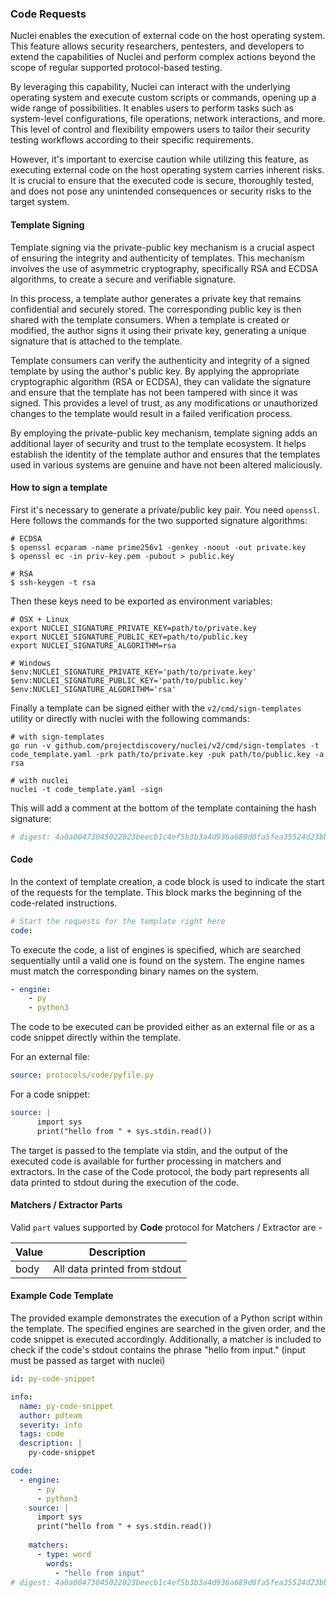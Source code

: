 ### Code Requests

Nuclei enables the execution of external code on the host operating system. This feature allows security researchers, pentesters, and developers to extend the capabilities of Nuclei and perform complex actions beyond the scope of regular supported protocol-based testing.

By leveraging this capability, Nuclei can interact with the underlying operating system and execute custom scripts or commands, opening up a wide range of possibilities. It enables users to perform tasks such as system-level configurations, file operations, network interactions, and more. This level of control and flexibility empowers users to tailor their security testing workflows according to their specific requirements.

However, it's important to exercise caution while utilizing this feature, as executing external code on the host operating system carries inherent risks. It is crucial to ensure that the executed code is secure, thoroughly tested, and does not pose any unintended consequences or security risks to the target system.

#### Template Signing

Template signing via the private-public key mechanism is a crucial aspect of ensuring the integrity and authenticity of templates. This mechanism involves the use of asymmetric cryptography, specifically RSA and ECDSA algorithms, to create a secure and verifiable signature.

In this process, a template author generates a private key that remains confidential and securely stored. The corresponding public key is then shared with the template consumers. When a template is created or modified, the author signs it using their private key, generating a unique signature that is attached to the template.

Template consumers can verify the authenticity and integrity of a signed template by using the author's public key. By applying the appropriate cryptographic algorithm (RSA or ECDSA), they can validate the signature and ensure that the template has not been tampered with since it was signed. This provides a level of trust, as any modifications or unauthorized changes to the template would result in a failed verification process.

By employing the private-public key mechanism, template signing adds an additional layer of security and trust to the template ecosystem. It helps establish the identity of the template author and ensures that the templates used in various systems are genuine and have not been altered maliciously.

#### How to sign a template
First it's necessary to generate a private/public key pair. You need `openssl`. Here follows the commands for the two supported signature algorithms:
```console
# ECDSA
$ openssl ecparam -name prime256v1 -genkey -noout -out private.key
$ openssl ec -in priv-key.pem -pubout > public.key

# RSA
$ ssh-keygen -t rsa
```

Then these keys need to be exported as environment variables:
```console
# OSX + Linux
export NUCLEI_SIGNATURE_PRIVATE_KEY=path/to/private.key
export NUCLEI_SIGNATURE_PUBLIC_KEY=path/to/public.key
export NUCLEI_SIGNATURE_ALGORITHM=rsa

# Windows
$env:NUCLEI_SIGNATURE_PRIVATE_KEY='path/to/private.key'
$env:NUCLEI_SIGNATURE_PUBLIC_KEY='path/to/public.key'
$env:NUCLEI_SIGNATURE_ALGORITHM='rsa'
```

Finally a template can be signed either with the `v2/cmd/sign-templates` utility or directly with nuclei with the following commands:
```console
# with sign-templates
go run -v github.com/projectdiscovery/nuclei/v2/cmd/sign-templates -t code_template.yaml -prk path/to/private.key -puk path/to/public.key -a rsa

# with nuclei
nuclei -t code_template.yaml -sign
```

This will add a comment at the bottom of the template containing the hash signature:
```yaml
# digest: 4a0a00473045022023beecb1c4ef5b3b3a4d936a689d0fa5fea35524d23bbc12001fa0b21ca2500b02210082484d006ee0663ba1c8450ff0d10eb053308137af25cde223406c3423c4e5d1
```

#### Code

In the context of template creation, a code block is used to indicate the start of the requests for the template. This block marks the beginning of the code-related instructions.

```yaml
# Start the requests for the template right here
code:
```

To execute the code, a list of engines is specified, which are searched sequentially until a valid one is found on the system. The engine names must match the corresponding binary names on the system.

```yaml
- engine:
    - py
    - python3
```

The code to be executed can be provided either as an external file or as a code snippet directly within the template.

For an external file:

```yaml
source: protocols/code/pyfile.py
```

For a code snippet:
```yaml
source: |
      import sys
      print("hello from " + sys.stdin.read())
```

The target is passed to the template via stdin, and the output of the executed code is available for further processing in matchers and extractors. In the case of the Code protocol, the body part represents all data printed to stdout during the execution of the code.

#### Matchers / Extractor Parts

Valid `part` values supported by **Code** protocol for Matchers / Extractor are - 
    
| Value            | Description                        |
|------------------|------------------------------------|
| body             | All data printed from stdout       |


#### **Example Code Template**

The provided example demonstrates the execution of a Python script within the template. The specified engines are searched in the given order, and the code snippet is executed accordingly. Additionally, a matcher is included to check if the code's stdout contains the phrase "hello from input." (input must be passed as target with nuclei)

```yaml
id: py-code-snippet

info:
  name: py-code-snippet
  author: pdteam
  severity: info
  tags: code
  description: |
    py-code-snippet

code:
  - engine:
      - py
      - python3
    source: |
      import sys
      print("hello from " + sys.stdin.read())
    
    matchers:
      - type: word
        words:
          - "hello from input"
# digest: 4a0a00473045022023beecb1c4ef5b3b3a4d936a689d0fa5fea35524d23bbc12001fa0b21ca2500b02210082484d006ee0663ba1c8450ff0d10eb053308137af25cde223406c3423c4e5d1
```